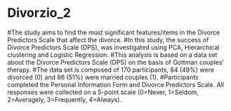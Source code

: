 # Divorzio_2
#The study aims to find the most significant features/items in the Divorce Predictors Scale that affect the divorce.
#In this study, the success of Divorce Predictors Scale (DPS), was investigated using PCA, Hierarchical clustering and Logistic Regression.
#This analysis is based on a data set about the Divorce Predictors Scale (DPS) on the basis of Gottman couples’ therapy.
#The data set is composed of 170 participants, 84 (49%) were divorced (0) and 86 (51%) were married couples (1). 
#Participants completed the Personal Information Form and Divorce Predictors Scale. All responses were collected on a 5-point scale (0=Never, 1=Seldom, 2=Averagely, 3=Frequently, 4=Always).


